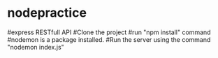 # nodepractice
#express RESTfull API
#Clone the project
#run "npm install" command
#nodemon is a package installed.
#Run the server using the command "nodemon index.js"
